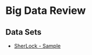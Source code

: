 # Big Data Review

## Data Sets
- [SherLock - Sample](http://bigdata.ise.bgu.ac.il/sherlock/index.html)